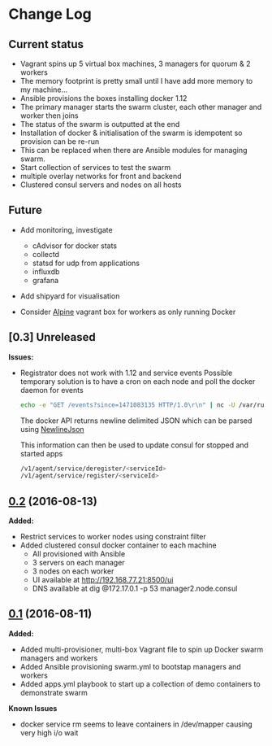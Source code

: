 # Change Log

## Current status
- Vagrant spins up 5 virtual box machines, 3 managers for quorum & 2 workers
- The memory footprint is pretty small until I have add more memory to my machine...
- Ansible provisions the boxes installing docker 1.12
- The primary manager starts the swarm cluster, each other manager and worker then joins
- The status of the swarm is outputted at the end
- Installation of docker & initialisation of the swarm is idempotent so provision can be re-run
- This can be replaced when there are Ansible modules for managing swarm.
- Start collection of services to test the swarm
- multiple overlay networks for front and backend
- Clustered consul servers and nodes on all hosts

## Future
- Add monitoring, investigate
    - cAdvisor for docker stats
    - collectd
    - statsd for udp from applications
    - influxdb
    - grafana

- Add shipyard for visualisation
- Consider [Alpine](https://github.com/maier/vagrant-alpine) vagrant box for workers as only running Docker

## [0.3] Unreleased

**Issues:**
- Registrator does not work with 1.12 and service events
    Possible temporary solution is to have a cron on each node and poll the docker daemon for events

    ```bash
    echo -e "GET /events?since=1471083135 HTTP/1.0\r\n" | nc -U /var/run/docker.sock
    ```

    The docker API returns newline delimited JSON which can be parsed using [NewlineJson](https://pypi.python.org/pypi/NewlineJSON/1.0)

    This information can then be used to update consul for stopped and started apps

    ```bash
    /v1/agent/service/deregister/<serviceId>
    /v1/agent/service/register/<serviceId>
    ```

## [0.2](https://github.com/jamesdmorgan/vagrant-ansible-docker-swarm/releases/tag/v0.2) (2016-08-13)

**Added:**
- Restrict services to worker nodes using constraint filter
- Added clustered consul docker container to each machine
    - All provisioned with Ansible
    - 3 servers on each manager
    - 3 nodes on each worker
    - UI available at http://192.168.77.21:8500/ui
    - DNS available at dig @172.17.0.1 -p 53 manager2.node.consul

## [0.1](https://github.com/jamesdmorgan/vagrant-ansible-docker-swarm/releases/tag/v0.1) (2016-08-11)

**Added:**
- Added multi-provisioner, multi-box Vagrant file to spin up Docker swarm managers and workers
- Added Ansible provisioning swarm.yml to bootstap managers and workers
- Added apps.yml playbook to start up a collection of demo containers to demonstrate swarm

**Known Issues**
- docker service rm seems to leave containers in /dev/mapper causing very high i/o wait
